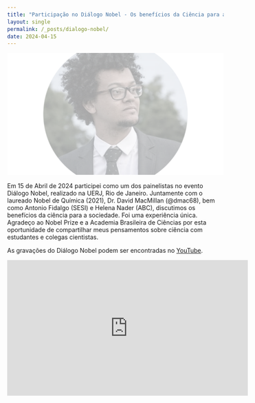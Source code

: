 ```yaml
---
title: "Participação no Diálogo Nobel - Os benefícios da Ciência para a sociedade"
layout: single
permalink: /_posts/dialogo-nobel/
date: 2024-04-15
---
```


<a href="https://andersonbrito.github.io/_posts/dialogo-nobel/"><img src="/assets/images/cover-template.png" width="700"></a>

Em 15 de Abril de 2024 participei como um dos painelistas no evento Diálogo Nobel, realizado na UERJ, Rio de Janeiro. Juntamente com o laureado Nobel de Química (2021), Dr. David MacMillan (@dmac68), bem como Antonio Fidalgo (SESI) e Helena Nader (ABC), discutimos os benefícios da ciência para a sociedade. Foi uma experiência única. Agradeço ao Nobel Prize e a Academia Brasileira de Ciências por esta oportunidade de compartilhar meus pensamentos sobre ciência com estudantes e colegas cientistas.

As gravações do Diálogo Nobel podem ser encontradas no [YouTube](https://www.youtube.com/live/99VjiKDv-VA?si=yUDGEBUYeuOeGeVB&t=2234).

<iframe width="560" height="315" src="https://www.youtube.com/embed/99VjiKDv-VA?si=RCyiYd-W9Lp-lkwQ" title="YouTube video player" frameborder="0" allow="accelerometer; autoplay; clipboard-write; encrypted-media; gyroscope; picture-in-picture; web-share" referrerpolicy="strict-origin-when-cross-origin" allowfullscreen></iframe>